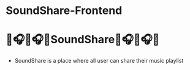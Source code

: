 # SoundShare-Frontend

# 🎵🎧🎵🎧🎵SoundShare🎵🎧🎵🎧🎵

- SoundShare is a place where all user can share their music playlist